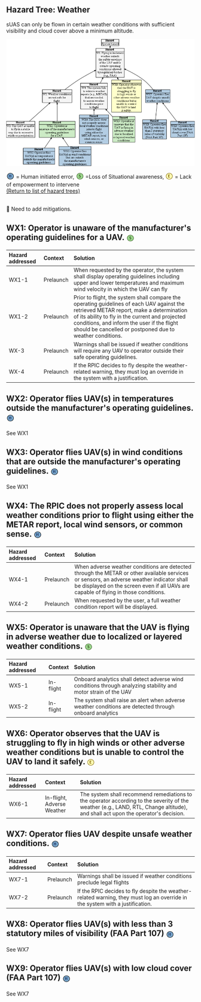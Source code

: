 ## Hazard Tree: Weather 

sUAS can only be flown in certain weather conditions with sufficient visibility and cloud cover above a minimum altitude.

[![](figures/weather.png)](#)

<sub>![](icons/h-icon.PNG)</sub> = Human initiated error, <sub>![](icons/s-icon.PNG)</sub> =Loss of Situational awareness, <sub>![](icons/e-icon.PNG)</sub> = Lack of empowerment to intervene  <br>[(Return to list of hazard trees)](../README.md)<br>

<br>:construction: Need to add mitigations.

## WX1: Operator is unaware of the manufacturer's operating guidelines for a UAV. <sub>![](icons/s-icon.PNG)</sub>
| Hazard addressed | Context | Solution |
|:--|:--|:--|
|WX1-1|Prelaunch|When requested by the operator, the system shall display operating guidelines including upper and lower temperatures and maximum wind velocity in which the UAV can fly|
|WX1-2|Prelaunch|Prior to flight, the system shall compare the operating guidelines of each UAV against the retrieved METAR report, make a determination of its ability to fly in the current and projected conditions, and inform the user if the flight should be cancelled or postponed due to weather conditions. |
|WX-3|Prelaunch| Warnings shall be issued if weather conditions will require any UAV to operator outside their safe operating guidelines. |
|WX-4|Prelaunch| If the RPIC decides to fly despite the weather-related warning, they must log an override in the system with a justification. |

## WX2: Operator flies UAV(s) in temperatures outside the manufacturer's operating guidelines. <sub>![](icons/h-icon.PNG)</sub>
See WX1

## WX3: Operator flies UAV(s) in wind conditions that are outside the manufacturer's operating guidelines. <sub>![](icons/h-icon.PNG)</sub>
See WX1

## WX4: The RPIC does not properly assess local weather conditions prior to flight using either the METAR report, local wind sensors, or common sense. <sub>![](icons/h-icon.PNG)</sub>
| Hazard addressed | Context | Solution |
|:--|:--|:--|
|WX4-1|Prelaunch|When adverse weather conditions are detected through the METAR or other available services or sensors, an adverse weather indicator shall be displayed on the screen even if all UAVs are capable of flying in those conditions.|
|WX4-2|Prelaunch|When requested by the user, a full weather condition report will be displayed.|

## WX5: Operator is unaware that the UAV is flying in adverse weather due to localized or layered weather conditions. <sub>![](icons/s-icon.PNG)</sub>
| Hazard addressed | Context | Solution |
|:--|:--|:--|
|WX5-1|In-flight|Onboard analytics shall detect adverse wind conditions through analyzing stability and motor strain of the UAV|
|WX5-2|In-flight|The system shall raise an alert when adverse weather conditions are detected through onboard analytics|

## WX6: Operator observes that the UAV is struggling to fly in high winds or other adverse weather conditions but is unable to control the UAV to land it safely. <sub>![](icons/e-icon.PNG)</sub>
| Hazard addressed | Context | Solution |
|:--|:--|:--|
|WX6-1|In-flight, Adverse Weather|The system shall recommend remediations to the operator according to the severity of the weather (e.g., LAND, RTL, Change altitude), and shall act upon the operator's decision. |

## WX7: Operator flies UAV despite unsafe weather conditions. <sub>![](icons/h-icon.PNG)</sub>
| Hazard addressed | Context | Solution |
|:--|:--|:--|
|WX7-1|Prelaunch| Warnings shall be issued if weather conditions preclude legal flights |
|WX7-2|Prelaunch| If the RPIC decides to fly despite the weather-related warning, they must log an override in the system with a justification. |

## WX8: Operator flies UAV(s) with less than 3 statutory miles of visibility (FAA Part 107) <sub>![](icons/h-icon.PNG)</sub>
See WX7

## WX9: Operator flies UAV(s) with low cloud cover (FAA Part 107) <sub>![](icons/h-icon.PNG)</sub>
See WX7

